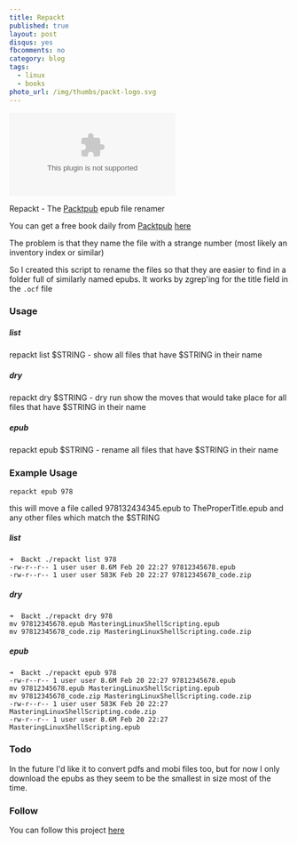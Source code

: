 ```yaml
---
title: Repackt
published: true
layout: post
disqus: yes
fbcomments: no
category: blog
tags:
  - linux
  - books
photo_url: /img/thumbs/packt-logo.svg
---
```


![](/img/thumbs/packt-logo.csv)

Repackt - The
[Packtpub](https://www.packtpub.com/)
epub file renamer

You can get a free book daily from
[Packtpub](https://www.packtpub.com/)
[here](https://www.packtpub.com/packt/offers/free-learning)

The problem is that they name the file with a strange number (most
likely an inventory index or similar)

So I created this script to rename the files so that they are easier to
find in a folder full of similarly named epubs.  It works by zgrep'ing
for the title field in the `.ocf` file

### Usage

##### list

repackt list $STRING - show all files that have $STRING in their name

##### dry

repackt dry $STRING - dry run show the moves that would take place for all files that have $STRING in their name

##### epub

repackt epub $STRING - rename all files that have $STRING in their name

### Example Usage

```
repackt epub 978
```

this will move a file called 978132434345.epub to TheProperTitle.epub and any other files which match the $STRING

##### list

```
➜  Backt ./repackt list 978
-rw-r--r-- 1 user user 8.6M Feb 20 22:27 97812345678.epub
-rw-r--r-- 1 user user 583K Feb 20 22:27 97812345678_code.zip
```

##### dry

```
➜  Backt ./repackt dry 978
mv 97812345678.epub MasteringLinuxShellScripting.epub
mv 97812345678_code.zip MasteringLinuxShellScripting.code.zip
```

##### epub

```
➜  Backt ./repackt epub 978
-rw-r--r-- 1 user user 8.6M Feb 20 22:27 97812345678.epub
mv 97812345678.epub MasteringLinuxShellScripting.epub
mv 97812345678_code.zip MasteringLinuxShellScripting.code.zip
-rw-r--r-- 1 user user 583K Feb 20 22:27 MasteringLinuxShellScripting.code.zip
-rw-r--r-- 1 user user 8.6M Feb 20 22:27 MasteringLinuxShellScripting.epub
```


### Todo

In the future I'd like it to convert pdfs and mobi files too, but for
now I only download the epubs as they seem to be the smallest in size
most of the time.

### Follow

You can follow this project [here](https://joshuacox.github.io/repackt/)
